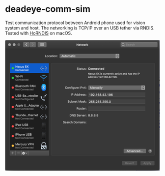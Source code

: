 # deadeye-comm-sim

Test communication protocol between Android phone used for vision system and host. The networking is TCP/IP over an USB tether via RNDIS. Tested with [HoRNDIS](https://joshuawise.com/horndis) on macOS.

![HoRNDIS Config](HoRNDIS.png)